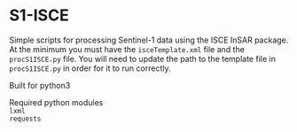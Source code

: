 # S1-ISCE

Simple scripts for processing Sentinel-1 data using the ISCE InSAR package.  At the minimum you must have the <code>isceTemplate.xml</code> file and the <code>procS1ISCE.py</code> file.  You will need to update the path to the template file in <code>procS1ISCE.py</code> in order for it to run correctly.  

Built for python3

Required python modules
<br><code>lxml</code>
<br><code>requests</code>
